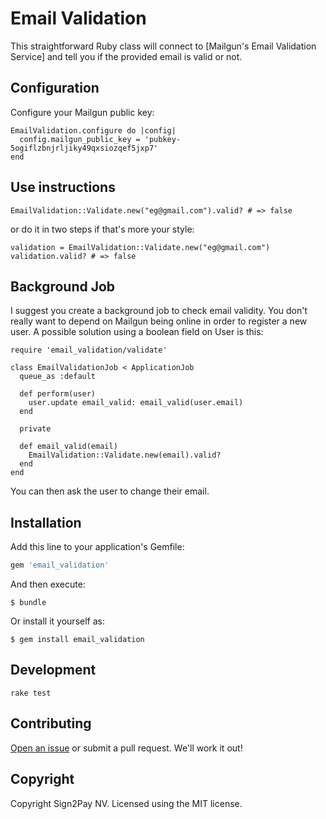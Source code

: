 # Email Validation

This straightforward Ruby class will connect to [Mailgun's Email Validation Service] and tell you if the provided email is valid or not.

## Configuration

Configure your Mailgun public key:

```
EmailValidation.configure do |config|
  config.mailgun_public_key = 'pubkey-5ogiflzbnjrljiky49qxsiozqef5jxp7'
end
```

## Use instructions

```
EmailValidation::Validate.new("eg@gmail.com").valid? # => false
```

or do it in two steps if that's more your style:

```
validation = EmailValidation::Validate.new("eg@gmail.com")
validation.valid? # => false
```

## Background Job

I suggest you create a background job to check email validity. You don't really want to depend on Mailgun being online in order to register a new user. A possible solution using a boolean field on User is this:

```
require 'email_validation/validate'

class EmailValidationJob < ApplicationJob
  queue_as :default

  def perform(user)
    user.update email_valid: email_valid(user.email)
  end

  private

  def email_valid(email)
    EmailValidation::Validate.new(email).valid?
  end
end
```

You can then ask the user to change their email.

## Installation

Add this line to your application's Gemfile:

```ruby
gem 'email_validation'
```

And then execute:

    $ bundle

Or install it yourself as:

    $ gem install email_validation

## Development

```
rake test
```

## Contributing

[Open an issue](https://github.com/Sign2Pay/email_validation/issues) or submit a pull request. We'll work it out!

## Copyright

Copyright Sign2Pay NV. Licensed using the MIT license.
